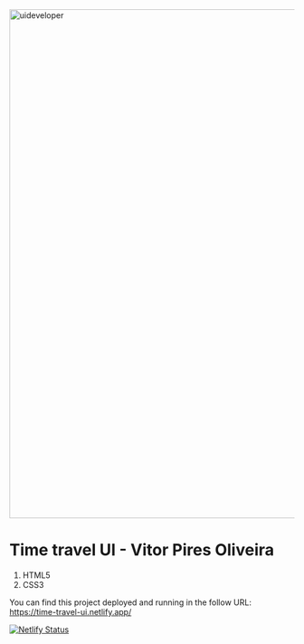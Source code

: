 <img width="899" alt="uideveloper" src="https://user-images.githubusercontent.com/14277806/141531708-229f496b-e4da-463d-b0bf-335439d1c83c.png">

# Time travel UI - Vitor Pires Oliveira

1. HTML5
2. CSS3

You can find this project deployed and running in the follow URL: https://time-travel-ui.netlify.app/

[![Netlify Status](https://api.netlify.com/api/v1/badges/94574889-2ca6-4a44-8216-def94faae977/deploy-status)](https://app.netlify.com/sites/wonderful-wing-682f70/deploys)
